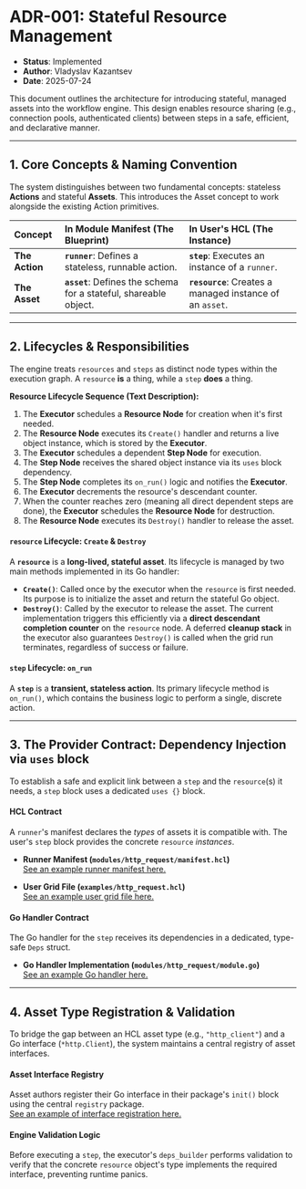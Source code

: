 # ADR-001: Stateful Resource Management
- **Status**: Implemented
- **Author**: Vladyslav Kazantsev
- **Date**: 2025-07-24

This document outlines the architecture for introducing stateful, managed assets into the workflow engine. This design enables resource sharing (e.g., connection pools, authenticated clients) between steps in a safe, efficient, and declarative manner.

---
## 1. Core Concepts & Naming Convention

The system distinguishes between two fundamental concepts: stateless **Actions** and stateful **Assets**. This introduces the Asset concept to work alongside the existing Action primitives.

| Concept | In Module Manifest (The Blueprint) | In User's HCL (The Instance) |
| :--- | :--- | :--- |
| **The Action** | **`runner`**: Defines a stateless, runnable action. | **`step`**: Executes an instance of a `runner`. |
| **The Asset** | **`asset`**: Defines the schema for a stateful, shareable object. | **`resource`**: Creates a managed instance of an `asset`. |

---
## 2. Lifecycles & Responsibilities

The engine treats `resources` and `steps` as distinct node types within the execution graph. A `resource` **is** a thing, while a `step` **does** a thing.

**Resource Lifecycle Sequence (Text Description):**

1.  The **Executor** schedules a **Resource Node** for creation when it's first needed.
2.  The **Resource Node** executes its `Create()` handler and returns a live object instance, which is stored by the **Executor**.
3.  The **Executor** schedules a dependent **Step Node** for execution.
4.  The **Step Node** receives the shared object instance via its `uses` block dependency.
5.  The **Step Node** completes its `on_run()` logic and notifies the **Executor**.
6.  The **Executor** decrements the resource's descendant counter.
7.  When the counter reaches zero (meaning all direct dependent steps are done), the **Executor** schedules the **Resource Node** for destruction.
8.  The **Resource Node** executes its `Destroy()` handler to release the asset.

#### **`resource` Lifecycle: `Create` & `Destroy`**
A **`resource`** is a **long-lived, stateful asset**. Its lifecycle is managed by two main methods implemented in its Go handler:

* **`Create()`**: Called once by the executor when the `resource` is first needed. Its purpose is to initialize the asset and return the stateful Go object.
* **`Destroy()`**: Called by the executor to release the asset. The current implementation triggers this efficiently via a **direct descendant completion counter** on the `resource` node. A deferred **cleanup stack** in the executor also guarantees `Destroy()` is called when the grid run terminates, regardless of success or failure.

#### **`step` Lifecycle: `on_run`**
A **`step`** is a **transient, stateless action**. Its primary lifecycle method is `on_run()`, which contains the business logic to perform a single, discrete action.

---
## 3. The Provider Contract: Dependency Injection via `uses` block
To establish a safe and explicit link between a `step` and the `resource`(s) it needs, a `step` block uses a dedicated `uses {}` block.

#### HCL Contract
A `runner`'s manifest declares the *types* of assets it is compatible with. The user's `step` block provides the concrete `resource` *instances*.

* **Runner Manifest (`modules/http_request/manifest.hcl`)**
    <br>
    [See an example runner manifest here.](../../modules/http_request/manifest.hcl)

* **User Grid File (`examples/http_request.hcl`)**
    <br>
    [See an example user grid file here.](../../examples/http_request.hcl)

#### Go Handler Contract
The Go handler for the `step` receives its dependencies in a dedicated, type-safe `Deps` struct.

* **Go Handler Implementation (`modules/http_request/module.go`)**
    <br>
    [See an example Go handler here.](../../modules/http_request/module.go)

---
## 4. Asset Type Registration & Validation
To bridge the gap between an HCL asset type (e.g., `"http_client"`) and a Go interface (`*http.Client`), the system maintains a central registry of asset interfaces.

#### **Asset Interface Registry**
Asset authors register their Go interface in their package's `init()` block using the central `registry` package.
<br>
[See an example of interface registration here.](../../modules/http_client/module.go)

#### **Engine Validation Logic**
Before executing a `step`, the executor's `deps_builder` performs validation to verify that the concrete `resource` object's type implements the required interface, preventing runtime panics.